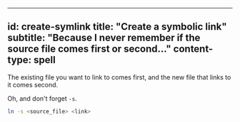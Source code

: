 -----
id: create-symlink
title: "Create a symbolic link"
subtitle: "Because I never remember if the source file comes first or second..."
content-type: spell 
-----

The existing file you want to link to comes first, and the new file that links to it comes second.

Oh, and don't forget `-s`.

```bash
ln -s <source_file> <link>
```
